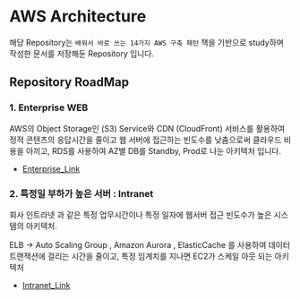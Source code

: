 # AWS Architecture
해당 Repository는 ```배워서 바로 쓰는 14가지 AWS 구축 패턴``` 책을 기반으로 study하며 작성한 문서를 저장해둔 Repository 입니다.

## Repository RoadMap
### 1. Enterprise WEB
AWS의 Object Storage인 (S3) Service와 CDN (CloudFront) 서비스를 활용하여 정적 콘텐츠의 응답시간을 줄이고 웹 서버에 접근하는 빈도수를 낮춤으로써 클라우드 비용을 아끼고, RDS를 사용하여 AZ별 DB를 Standby, Prod로 나눈 아키텍처 입니다.
- [Enterprise_Link](./Enterprise_WEB/)

### 2. 특정일 부하가 높은 서버 : Intranet
회사 인트라넷 과 같은 특정 업무시간이나 특정 일자에 웹서버 접근 빈도수가 높은 시스템의 아키텍처.

ELB -> Auto Scaling Group , Amazon Aurora , ElasticCache 를 사용하여 데이터 트랜잭션에 걸리는 시간을 줄이고, 특정 임계치를 지나면 EC2가 스케일 아웃 되는 아키텍처

- [Intranet_Link](./특정일_부하가높은_서버_%20intranet/)